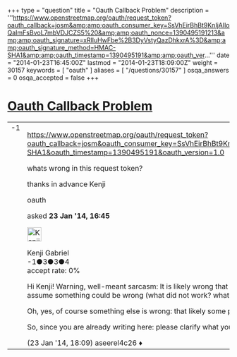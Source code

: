 +++
type = "question"
title = "Oauth Callback Problem"
description = '''https://www.openstreetmap.org/oauth/request_token?oauth_callback=josm&amp;amp;oauth_consumer_key=SsVhEirBhBt9KnIjAIloQaImFsBvoL7mbVDJCZS5%20&amp;amp;oauth_nonce=1390495191213&amp;amp;oauth_signature=xRlIuHwFbe%2B3DyVstyQazDhkxrA%3D&amp;amp;oauth_signature_method=HMAC-SHA1&amp;amp;oauth_timestamp=1390495191&amp;amp;oauth_ver...'''
date = "2014-01-23T16:45:00Z"
lastmod = "2014-01-23T18:09:00Z"
weight = 30157
keywords = [ "oauth" ]
aliases = [ "/questions/30157" ]
osqa_answers = 0
osqa_accepted = false
+++

<div class="headNormal">

# [Oauth Callback Problem](/questions/30157/oauth-callback-problem)

</div>

<div id="main-body">

<div id="askform">

<table id="question-table" style="width:100%;">
<colgroup>
<col style="width: 50%" />
<col style="width: 50%" />
</colgroup>
<tbody>
<tr>
<td style="width: 30px; vertical-align: top"><div class="vote-buttons">
<span id="post-30157-upvote" class="ajax-command post-vote up" rel="nofollow" title="I like this post (click again to cancel)"> </span>
<div id="post-30157-score" class="post-score" title="current number of votes">
-1
</div>
<span id="post-30157-downvote" class="ajax-command post-vote down" rel="nofollow" title="I dont like this post (click again to cancel)"> </span> <span id="favorite-mark" class="ajax-command favorite-mark" rel="nofollow" title="mark/unmark this question as favorite (click again to cancel)"> </span>
<div id="favorite-count" class="favorite-count">
&#10;</div>
</div></td>
<td><div id="item-right">
<div class="question-body">
<p><a href="https://www.openstreetmap.org/oauth/request_token?oauth_callback=josm&amp;oauth_consumer_key=SsVhEirBhBt9KnIjAIloQaImFsBvoL7mbVDJCZS5%20&amp;oauth_nonce=1390495191213&amp;oauth_signature=xRlIuHwFbe%2B3DyVstyQazDhkxrA%3D&amp;oauth_signature_method=HMAC-SHA1&amp;oauth_timestamp=1390495191&amp;oauth_version=1.0">https://www.openstreetmap.org/oauth/request_token?oauth_callback=josm&amp;oauth_consumer_key=SsVhEirBhBt9KnIjAIloQaImFsBvoL7mbVDJCZS5%20&amp;oauth_nonce=1390495191213&amp;oauth_signature=xRlIuHwFbe%2B3DyVstyQazDhkxrA%3D&amp;oauth_signature_method=HMAC-SHA1&amp;oauth_timestamp=1390495191&amp;oauth_version=1.0</a></p>
<p>whats wrong in this request token?</p>
<p>thanks in advance Kenji</p>
</div>
<div id="question-tags" class="tags-container tags">
<span class="post-tag tag-link-oauth" rel="tag" title="see questions tagged &#39;oauth&#39;">oauth</span>
</div>
<div id="question-controls" class="post-controls">
&#10;</div>
<div class="post-update-info-container">
<div class="post-update-info post-update-info-user">
<p>asked <strong>23 Jan '14, 16:45</strong></p>
<img src="https://secure.gravatar.com/avatar/c090a639a333b8072c9ebe6ece32008e?s=32&amp;d=identicon&amp;r=g" class="gravatar" width="32" height="32" alt="Kenji%20Gabriel&#39;s gravatar image" />
<p><span>Kenji Gabriel</span><br />
<span class="score" title="-1 reputation points">-1</span><span title="3 badges"><span class="badge1">●</span><span class="badgecount">3</span></span><span title="3 badges"><span class="silver">●</span><span class="badgecount">3</span></span><span title="4 badges"><span class="bronze">●</span><span class="badgecount">4</span></span><br />
<span class="accept_rate" title="Rate of the user&#39;s accepted answers">accept rate:</span> <span title="Kenji Gabriel has no accepted answers">0%</span></p>
</div>
</div>
<div id="comments-container-30157" class="comments-container">
<span id="30160"></span>
<div id="comment-30160" class="comment">
<div id="post-30160-score" class="comment-score">
&#10;</div>
<div class="comment-text">
<p>Hi Kenji! Warning, well-meant sarcasm: It is likely wrong that posted it here (you should not publish anything that is a token or a key - unless you know that it is a "public key"). It is also wrong that you did not write why you assume something could be wrong (what did not work? what were you doing?). It is maybe also wrong that you asked this likely highly specific question on this help site but not in <span>another</span> contact channel (e.g. chat or forum).</p>
<p>Oh, yes, of course something else is wrong: that likely some part of our documentation is not understandable/accessible/findable or that some software has a bug.</p>
<p>So, since you are already writing here: please clarify what your problem is. We will try to help you. And last but not least: welcome to OSM! :-)</p>
</div>
<div id="comment-30160-info" class="comment-info">
<span class="comment-age">(23 Jan '14, 18:09)</span> <span class="comment-user userinfo">aseerel4c26 ♦</span>
</div>
</div>
</div>
<div id="comment-tools-30157" class="comment-tools">
&#10;</div>
<div class="clear">
&#10;</div>
<div id="comment-30157-form-container" class="comment-form-container">
&#10;</div>
<div class="clear">
&#10;</div>
</div></td>
</tr>
</tbody>
</table>

</div>

</div>

